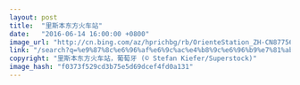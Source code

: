 ```yaml
---
layout: post
title:  "里斯本东方火车站"
date:   "2016-06-14 16:00:00 +0800"
image_url: "http://cn.bing.com/az/hprichbg/rb/OrienteStation_ZH-CN8775637045_1920x1080.jpg"
link: "/search?q=%e9%87%8c%e6%96%af%e6%9c%ac%e4%b8%9c%e6%96%b9%e7%81%ab%e8%bd%a6%e7%ab%99&form=pgbar1&mkt=zh-cn"
copyright: "里斯本东方火车站，葡萄牙 (© Stefan Kiefer/Superstock)"
image_hash: "f0373f529cd3b75e5d69dcef4fd0a131"
---
```

